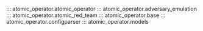 ::: atomic_operator.atomic_operator
::: atomic_operator.adversary_emulation
::: atomic_operator.atomic_red_team
::: atomic_operator.base
::: atomic_operator.configparser
::: atomic_operator.models